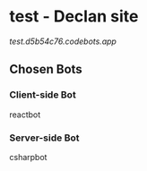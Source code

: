 # test - Declan site

_test.d5b54c76.codebots.app_

## Chosen Bots
### Client-side Bot
reactbot

### Server-side Bot
csharpbot